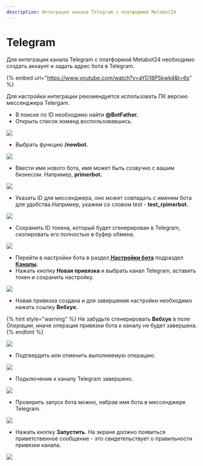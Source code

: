 ```yaml
---
description: Интеграция канала Telegram с платформой Metabot24
---
```


# Telegram

Для интеграции канала Telegram c платформой Metabot24 необходимо создать аккаунт и задать адрес бота в Telegram. 

{% embed url="https://www.youtube.com/watch?v=aYD18P5kwk4&t=6s" %}

Для настройки интеграции рекомендуется использовать ПК версию мессенджера Telergam. 

* В поиске по ID необходимо найти **@BotFather.**
* Открыть список команд воспользовавшись.

![](../.gitbook/assets/image%20%28178%29.png)

* Выбрать функцию **/newbot.**

![](../.gitbook/assets/image%20%28144%29.png)

* Ввести имя нового бота, имя может быть созвучно с вашим бизнесом. Например, **primerbot.**

![](../.gitbook/assets/image%20%28159%29.png)

*  Указать ID для мессенджера, оно может совпадать с именем бота для удобства.Например, укажем со словом test - **test\_rpimerbot.**

![](../.gitbook/assets/image%20%28185%29.png)

* Сохранить ID токена, который будет сгенерирован в Telegram, скопировать его полностью в буфер обмена.

![](../.gitbook/assets/image%20%2865%29.png)

* Перейти в настройки бота в раздел[ **Настройки бота**](https://app.metabot24.com/menubuilder#) подраздел [**Каналы**](https://metarex.gitbook.io/metabot24/panel-upravleniya-botom/kanaly)**.**
* Нажать кнопку **Новая привязка** и выбрать  канал Telegram, вставить токен и сохранить настройку.

![](../.gitbook/assets/image%20%28111%29.png)

* Новая привязка создана и для завершения настройки необходимо нажать ссылку **Вебхук.**

{% hint style="warning" %}
Не забудьте сгенерировать **Вебхук** в поле _Операции_, иначе операция привязки бота к каналу не будет завершена.
{% endhint %}

![](../.gitbook/assets/image%20%2896%29.png)

* Подтвердить или отменить выполняемую операцию.

![](../.gitbook/assets/image%20%28222%29.png)

* Подключение к каналу Telegram завершено.

![](../.gitbook/assets/image%20%2829%29.png)

* Проверить запуск бота можно, набрав имя бота в мессенджере Telegram. 

![](../.gitbook/assets/image%20%2858%29.png)

* Нажать кнопку **Запустить.** На экране должно появиться приветственное сообщение - это свидетельствует о правильности привязки канала.

![](../.gitbook/assets/image%20%2866%29.png)




